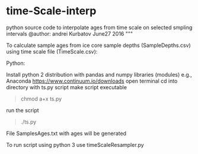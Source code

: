 # time-Scale-interp
python source code to interpolate ages from time scale on selected smpling intervals
@author: andrei Kurbatov
June27  2016
"""

To calculate sample ages from ice core sample depths (SampleDepths.csv) using time scale file (TimeScale.csv):

Python:
 
Install  python 2 distribution with pandas and numpy libraries (modules) e.g., Anaconda
https://www.continuum.io/downloads
open terminal 
cd into directory with ts.py script
make script executable
>chmod a+x  ts.py

run the script
>./ts.py

File SamplesAges.txt with ages will be generated                   
                            
To run script using python 3 
use 
timeScaleResampler.py 

                            
